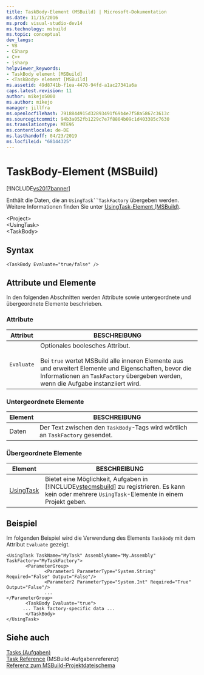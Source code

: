 ```yaml
---
title: TaskBody-Element (MSBuild) | Microsoft-Dokumentation
ms.date: 11/15/2016
ms.prod: visual-studio-dev14
ms.technology: msbuild
ms.topic: conceptual
dev_langs:
- VB
- CSharp
- C++
- jsharp
helpviewer_keywords:
- TaskBody element [MSBuild]
- <TaskBody> element [MSBuild]
ms.assetid: 49d8741b-f1ea-4470-94fd-a1ac27341a6a
caps.latest.revision: 11
author: mikejo5000
ms.author: mikejo
manager: jillfra
ms.openlocfilehash: 7918844915d32893491f69b4e7f58a5867c3613c
ms.sourcegitcommit: 94b3a052fb1229c7e7f8804b09c1d403385c7630
ms.translationtype: MTE95
ms.contentlocale: de-DE
ms.lasthandoff: 04/23/2019
ms.locfileid: "68144325"
---
```

# <a name="taskbody-element-msbuild"></a>TaskBody-Element (MSBuild)
[!INCLUDE[vs2017banner](../includes/vs2017banner.md)]

Enthält die Daten, die an `UsingTask``TaskFactory` übergeben werden. Weitere Informationen finden Sie unter [UsingTask-Element (MSBuild)](../msbuild/usingtask-element-msbuild.md).  
  
 \<Project>  
 \<UsingTask>  
 \<TaskBody>  
  
## <a name="syntax"></a>Syntax  
  
```  
<TaskBody Evaluate="true/false" />  
```  
  
## <a name="attributes-and-elements"></a>Attribute und Elemente  
 In den folgenden Abschnitten werden Attribute sowie untergeordnete und übergeordnete Elemente beschrieben.  
  
### <a name="attributes"></a>Attribute  
  
|Attribut|BESCHREIBUNG|  
|---------------|-----------------|  
|`Evaluate`|Optionales boolesches Attribut.<br /><br /> Bei `true` wertet MSBuild alle inneren Elemente aus und erweitert Elemente und Eigenschaften, bevor die Informationen an `TaskFactory` übergeben werden, wenn die Aufgabe instanziiert wird.|  
  
### <a name="child-elements"></a>Untergeordnete Elemente  
  
|Element|BESCHREIBUNG|  
|-------------|-----------------|  
|Daten|Der Text zwischen den `TaskBody`-Tags wird wörtlich an `TaskFactory` gesendet.|  
  
### <a name="parent-elements"></a>Übergeordnete Elemente  
  
|Element|BESCHREIBUNG|  
|-------------|-----------------|  
|[UsingTask](../msbuild/usingtask-element-msbuild.md)|Bietet eine Möglichkeit, Aufgaben in [!INCLUDE[vstecmsbuild](../includes/vstecmsbuild-md.md)] zu registrieren. Es kann kein oder mehrere `UsingTask`-Elemente in einem Projekt geben.|  
  
## <a name="example"></a>Beispiel  
 Im folgenden Beispiel wird die Verwendung des Elements `TaskBody` mit dem Attribut `Evaluate` gezeigt.  
  
```  
<UsingTask TaskName="MyTask" AssemblyName="My.Assembly" TaskFactory="MyTaskFactory">  
       <ParameterGroup>  
              <Parameter1 ParameterType="System.String" Required="False" Output="False"/>  
              <Parameter2 ParameterType="System.Int" Required="True" Output="False"/>  
              ...  
</ParameterGroup>  
       <TaskBody Evaluate="true">  
      ... Task factory-specific data ...  
       </TaskBody>  
</UsingTask>  
```  
  
## <a name="see-also"></a>Siehe auch  
 [Tasks (Aufgaben)](../msbuild/msbuild-tasks.md)   
 [Task Reference](../msbuild/msbuild-task-reference.md)  (MSBuild-Aufgabenreferenz)  
 [Referenz zum MSBuild-Projektdateischema](../msbuild/msbuild-project-file-schema-reference.md)
